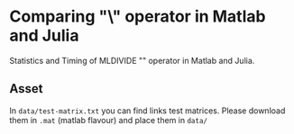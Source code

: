 # Comparing "\\" operator in Matlab and Julia
Statistics and Timing of MLDIVIDE "\" operator in Matlab and Julia.

## Asset
In `data/test-matrix.txt` you can find links test matrices.
Please download them in `.mat` (matlab flavour) and place them in `data/`


